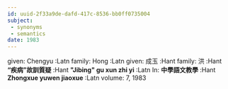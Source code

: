 ```yaml
---
id: uuid-2f33a9de-dafd-417c-8536-bb0ff0735004
subject: 
 - synonyms
 - semantics
date: 1983
---
```


given: Chengyu :Latn
family: Hong :Latn
given: 成玉 :Hant
family: 洪 :Hant
**“疾病”故訓質疑** :Hant
**"Jibing" gu xun zhi yi** :Latn
In: 
**中學語文教學** :Hant
**Zhongxue yuwen jiaoxue** :Latn
volume: 7, 1983